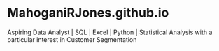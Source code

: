 # MahoganiRJones.github.io
Aspiring Data Analyst | SQL | Excel | Python | Statistical Analysis with a particular interest in Customer Segmentation
